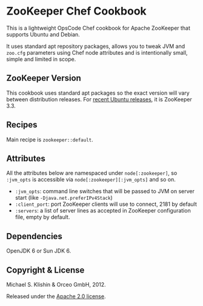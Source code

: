 # ZooKeeper Chef Cookbook

This is a lightweight OpsCode Chef cookbook for Apache ZooKeeper that supports
Ubuntu and Debian.

It uses standard apt repository packages, allows you to tweak JVM and `zoo.cfg` parameters
using Chef node attributes and is intentionally small, simple and limited in scope.


## ZooKeeper Version

This cookbook uses standard apt packages so the exact version will vary between distribution
releases. For [recent Ubuntu releases](packages.ubuntu.com/zookeeper), it is ZooKeeper 3.3.


## Recipes

Main recipe is `zookeeper::default`.


## Attributes

All the attributes below are namespaced under `node[:zookeeper]`, so `:jvm_opts` is accessible
via `node[:zookeeper][:jvm_opts]` and so on.

* `:jvm_opts`: command line switches that will be passed to JVM on server start (like `-Djava.net.preferIPv4Stack`)
* `:client_port`: port ZooKeeper clients will use to connect, 2181 by default
* `:servers`: a list of server lines as accepted in ZooKeeper configuration file, empty by default.


## Dependencies

OpenJDK 6 or Sun JDK 6.


## Copyright & License

Michael S. Klishin & Orceo GmbH, 2012.

Released under the [Apache 2.0 license](http://www.opensource.org/licenses/Apache-2.0).
